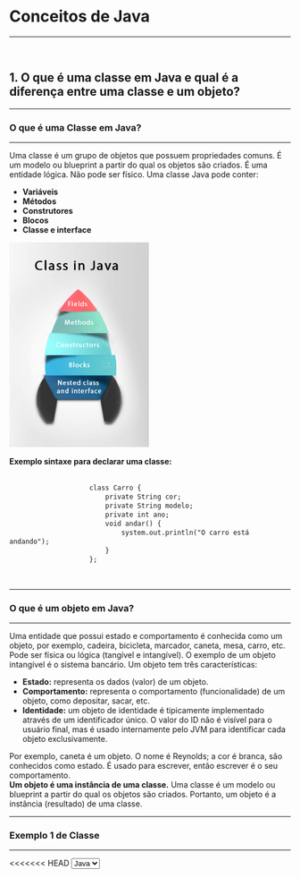 <!DOCTYPE html>
<html>
<head>
</head>
<body>
    <h1>Conceitos de Java</h1>
    <hr><br>
    <h2>1. O que é uma classe em Java e qual é a diferença entre uma classe e um
    objeto?</h2>
    <hr>
    <p>
        <h3>O que é uma Classe em Java?</h3>
        <hr>
        Uma classe é um grupo de objetos que possuem propriedades comuns. É um modelo ou blueprint a partir do qual os objetos são criados. É uma entidade lógica. Não pode ser físico.
        Uma classe Java pode conter:
        <ul>
        <strong>
            <li>Variáveis</li>
            <li>Métodos</li>
            <li>Construtores</li>
            <li>Blocos</li>
            <li>Classe e interface</li>
        </strong>
        </ul>
        <img src="class-in-java.png" alt="Classe e Objeto" width="250">
    </p>
    <p>
        <strong>Exemplo sintaxe para declarar uma classe:</strong>
        <div class="code">
            <pre>
                <code>
                    class Carro {
                        private String cor;
                        private String modelo;
                        private int ano;
                        void andar() {
                            system.out.println("O carro está andando");
                        }
                    };
                </code>
            </pre>
        </div>
    </p>
    <hr>
    <h3>O que é um objeto em Java?</h3>
    <hr>
    <p>Uma entidade que possui estado e comportamento é conhecida como um objeto, por exemplo, cadeira, bicicleta, marcador, caneta, mesa, carro, etc. Pode ser física ou lógica (tangível e intangível). O exemplo de um objeto intangível é o sistema bancário.
    Um objeto tem três características:
        <ul>
            <li><strong>Estado:</strong> representa os dados (valor) de um objeto.</li>
            <li><strong>Comportamento:</strong> representa o comportamento (funcionalidade) de um objeto, como depositar, sacar, etc.</li>
            <li><strong>Identidade:</strong> um objeto de identidade é tipicamente implementado através de um identificador único. O valor do ID não é visível para o usuário final, mas é usado internamente pelo JVM para identificar cada objeto exclusivamente.</li>
        </ul>
        Por exemplo, caneta é um objeto. O nome é Reynolds; a cor é branca, são conhecidos como estado. É usado para escrever, então escrever é o seu comportamento.
        <br>
        <strong>Um objeto é uma instância de uma classe.</strong> Uma classe é um modelo ou blueprint a partir do qual os objetos são criados. Portanto, um objeto é a instância (resultado) de uma classe.
    </p>
    <hr>
    <h3>Exemplo 1 de Classe</h3>
    <hr>
<<<<<<< HEAD
    <select id="example1" onchange="showCode('example1')">
        <option value="java">Java</option>
        <option value="cpp">C++</option>
    </select>
    <div id="code-example1-java" class="code" style="display: none;">
        <pre>
            <code>
                class Carro {
                    private String cor;
                    private String modelo;
                    private int ano;
                    
                    void andar() {
                        System.out.println("O carro está andando");
                    }
                }
            </code>
        </pre>
    </div>
    <div id="code-example1-cpp" class="code" style="display: none;">
        <pre>
            <code>
                class Carro {
                    private:
                        String cor;
                        String modelo;
                        int ano;
                        
                        void andar() {
                            cout << "O carro está andando" << endl;
                        }
                }
            </code>
        </pre>
    </div>
    <hr>
    <h3>Exemplo 2 de Classe</h3>
    <hr>
    <select id="example2" onchange="showCode('example2')">
        <option value="java">Java</option>
        <option value="cpp">C++</option>
    </select>
    <div id="code-example2-java" class="code" style="display: none;">
        <pre>
            <code>
                class Pessoa {
                    private String nome;
                    private int idade;
                    private String endereco;
                    
                    void andar() {
                        System.out.println("A pessoa está andando");
                    }
                }
            </code>
        </pre>
    </div>
    <div id="code-example2-cpp" class="code" style="display: none;">
        <pre>
            <code>
                class Pessoa {
                    private:
                        String nome;
                        int idade;
                        String endereco;
                        
                        void andar() {
                            cout << "A pessoa está andando" << endl;
                        }
                }
            </code>
        </pre>
    </div>
=======
    <p>
        <div class="code">
            <pre>
                <code>
                    class Carro {
                        private String cor;
                        private String modelo;
                        private int ano;
                        void andar() {
                            system.out.println("O carro está andando");
                        }
                    };
                </code>
            </pre>
        </div>
    </p>
    <hr>
    <h3>Exemplo 1 da mesma Classe em C++</h3>
    <hr>
    <p>
        <div class="code">
            <pre>
                <code>
                    class Carro {
                        private: 
                            String cor;
                            String modelo;
                            int ano;
                            void andar() {
                                cout << "O carro está andando" << endl;
                            }
                    };
                </code>
            </pre>
        </div>
    </p>
    <hr>
    <h3>Exemplo 2 de Classe em Java</h3>
    <hr>
        <div class="code">
            <pre>
                <code>
        class Pessoa {
            private String nome;
            private int idade;
            private String endereco;
            
            void andar() {
                System.out.println("A pessoa está andando");
            }
        }
                </code>
            </pre>
        </div>
>>>>>>> 98df12fbb60894987c915d2998b22ee2bfcc37c6
    <hr>
    <h3>Exemplo 3 de Classe</h3>
    <hr>
<<<<<<< HEAD
    <select id="example3" onchange="showCode('example3')">
        <option value="java">Java</option>
        <option value="cpp">C++</option>
    </select>
    <div id="code-example3-java" class="code" style="display: none;">
        <pre>
            <code>
                class Conta {
                    private int numero;
                    private String titular;
                    private double saldo;
                    private double limite;
                    
                    void sacar(double valor) {
                        this.saldo -= valor;
                    }
                    
                    void depositar(double valor) {
                        this.saldo += valor;
                    }
                    
                    void transferir(double valor, Conta destino) {
                        this.saldo -= valor;
                        destino.saldo += valor;
                    }
                }
            </code>
        </pre>
    </div>
    <div id="code-example3-cpp" class="code" style="display: none;">
        <pre>
            <code>
                class Conta {
                    private:
                        int numero;
                        String titular;
                        double saldo;
                        double limite;
=======
    <p>
        <div class="code">
            <pre>
                <code>
        class Pessoa {
            private:
                String nome;
                int idade;
                String endereco;
                
                void andar() {
                    cout << "A pessoa está andando" << endl;
                }
        }
                </code>
            </pre>
        </div>
    </p>
    <hr>
    <h3>Exemplo 3 de Classe em Java</h3>
    <hr>
    <p>
        <div class="code">
            <pre>
                <code>
                    class Conta {
                        private int numero;
                        private String titular;
                        private double saldo;
                        private double limite;
>>>>>>> 98df12fbb60894987c915d2998b22ee2bfcc37c6
                        
                        void sacar(double valor) {
                            this.saldo -= valor;
                        }
                        
                        void depositar(double valor) {
                            this.saldo += valor;
                        }
                        
                        void transferir(double valor, Conta destino) {
                            this.saldo -= valor;
                            destino.saldo += valor;
                        }
                }
            </code>
        </pre>
    </div>
    <hr>
    <h3>Exemplo 4 de Classe</h3>
    <hr>
    <select id="example4" onchange="showCode('example4')">
        <option value="java">Java</option>
        <option value="cpp">C++</option>
    </select>
    <div id="code-example4-java" class="code" style="display: none;">
        <pre>
            <code>
                class Aluno {
                    private String nome;
                    private String matricula;
                    private String curso;
                    private String[] disciplinas;
                    
                    void estudar() {
                        System.out.println("O aluno está estudando");
                    }
                    
                    void fazerProva() {
                        System.out.println("O aluno está fazendo prova");
                    }
                }
            </code>
        </pre>
    </div>
    <div id="code-example4-cpp" class="code" style="display: none;">
        <pre>
            <code>
                class Aluno {
                    private:
                        String nome;
                        String matricula;
                        String curso;
                        String[] disciplinas;
                        
                        void estudar() {
                            cout << "O aluno está estudando" << endl;
                        }
                        
                        void fazerProva() {
                            cout << "O aluno está fazendo prova" << endl;
                        }
                }
            </code>
        </pre>
    </div>
    <hr>
    <h3>Exemplo 5 de Classe</h3>
    <hr>
    <select id="example5" onchange="showCode('example5')">
        <option value="java">Java</option>
        <option value="cpp">C++</option>
    </select>
    <div id="code-example5-java" class="code" style="display: none;">
        <pre>
            <code>
                class Professor {
                    private String nome;
                    private String matricula;
                    private String curso;
                    private String[] disciplinas;
                    
                    void darAula() {
                        System.out.println("O professor está dando aula");
                    }
                    
                    void corrigirProva() {
                        System.out.println("O professor está corrigindo prova");
                    }
                }
            </code>
        </pre>
    </div>
    <div id="code-example5-cpp" class="code" style="display: none;">
        <pre>
            <code>
                class Professor {
                    private:
                        String nome;
                        String matricula;
                        String curso;
                        String[] disciplinas;
                        
                        void darAula() {
                            cout << "O professor está dando aula" << endl;
                        }
                        
                        void corrigirProva() {
                            cout << "O professor está corrigindo prova" << endl;
                        }
                }
            </code>
        </pre>
    </div>
    <script>
        function showCode(example) {
            var language = document.getElementById(example).value;
            var javaCode = document.getElementById("code-" + example + "-java");
            var cppCode = document.getElementById("code-" + example + "-cpp");
            
            if (language === "java") {
                javaCode.style.display = "block";
                cppCode.style.display = "none";
            } else if (language === "cpp") {
                javaCode.style.display = "none";
                cppCode.style.display = "block";
            }
        }
    </script>
</body>
</html>
